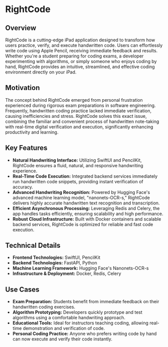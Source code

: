 # RightCode

## Overview

RightCode is a cutting-edge iPad application designed to transform how users practice, verify, and execute handwritten code. Users can effortlessly write code using Apple Pencil, receiving immediate feedback and results. Whether you're a student preparing for coding exams, a developer experimenting with algorithms, or simply someone who enjoys coding by hand, RightCode provides an intuitive, streamlined, and effective coding environment directly on your iPad.

## Motivation

The concept behind RightCode emerged from personal frustration experienced during rigorous exam preparations in software engineering. Frequently, handwritten coding practice lacked immediate verification, causing inefficiencies and stress. RightCode solves this exact issue, combining the familiar and convenient process of handwritten note-taking with real-time digital verification and execution, significantly enhancing productivity and learning.

## Key Features

* **Natural Handwriting Interface:** Utilizing SwiftUI and PencilKit, RightCode ensures a fluid, natural, and responsive handwriting experience.
* **Real-Time Code Execution:** Integrated backend services immediately run handwritten code snippets, providing instant verification of accuracy.
* **Advanced Handwriting Recognition:** Powered by Hugging Face's advanced machine learning model, "nanonets-OCR-s," RightCode delivers highly accurate handwritten text recognition and transcription.
* **Efficient Asynchronous Processing:** Leveraging Redis and Celery, the app handles tasks efficiently, ensuring scalability and high performance.
* **Robust Cloud Infrastructure:** Built with Docker containers and scalable backend services, RightCode is optimized for reliable and fast code execution.

## Technical Details

* **Frontend Technologies:** SwiftUI, PencilKit
* **Backend Technologies:** FastAPI, Python
* **Machine Learning Framework:** Hugging Face's Nanonets-OCR-s
* **Infrastructure & Deployment:** Docker, Redis, Celery

## Use Cases

* **Exam Preparation:** Students benefit from immediate feedback on their handwritten coding exercises.
* **Algorithm Prototyping:** Developers quickly prototype and test algorithms using a comfortable handwriting approach.
* **Educational Tools:** Ideal for instructors teaching coding, allowing real-time demonstration and verification of code.
* **Personal Coding Practice:** Anyone who prefers writing code by hand can now execute and verify their code instantly.
